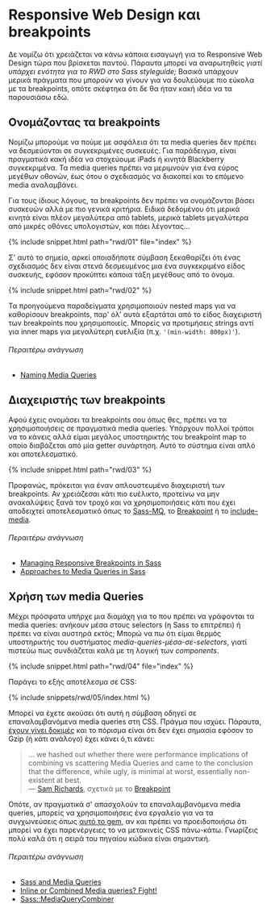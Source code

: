 
# Responsive Web Design και breakpoints

Δε νομίζω ότι χρειάζεται να κάνω κάποια εισαγωγή για το Responsive Web Design τώρα που βρίσκεται παντού. Πάραυτα μπορεί να αναρωτηθείς *γιατί υπάρχει ενότητα για το RWD στο Sass styleguide;* Βασικά υπάρχουν μερικά πράγματα που μπορούν να γίνουν για να δουλεύουμε πιο εύκολα με τα breakpoints, οπότε σκέφτηκα ότι δε θα ήταν κακή ιδέα να τα παρουσιάσω εδώ.

## Ονομάζοντας τα breakpoints

Νομίζω μπορούμε να πούμε με ασφάλεια ότι τα media queries δεν πρέπει να δεσμεύονται σε συγκεκριμένες συσκευές. Για παράδειγμα, είναι πραγματικά κακή ιδέα να στοχεύουμε iPads ή κινητά Blackberry συγκεκριμένα. Τα media queries πρέπει να μεριμνούν για ένα εύρος μεγέθων οθονών, έως ότου ο σχεδιασμός να διακοπεί και το επόμενο media αναλαμβάνει.

Για τους ίδιους λόγους, τα breakpoints δεν πρέπει να ονομάζονται βάσει συσκευών αλλά με πιο γενικά κριτήρια. Ειδικά δεδομένου ότι μερικά κινητά είναι πλέον μεγαλύτερα από tablets, μερικά tablets μεγαλύτερα από μικρές οθόνες υπολογιστών, και πάει λέγοντας…

{% include snippet.html path="rwd/01" file="index" %}

Σ' αυτό το σημείο, αρκεί οποιαδήποτε σύμβαση ξεκαθαρίζει ότι ένας σχεδιασμός δεν είναι στενά δεσμευμένος μια ένα συγκεκριμένο είδος συσκευής, εφόσον προκύπτει κάποια τάξη μεγέθους από το όνομα.

{% include snippet.html path="rwd/02" %}

<div class="note">
  <p>Τα προηγούμενα παραδείγματα χρησιμοποιούν nested maps για να καθορίσουν breakpoints, παρ' όλ' αυτά εξαρτάται από το είδος διαχειριστή των breakpoints που χρησιμοποιείς. Μπορείς να προτιμήσεις strings αντί για inner maps για μεγαλύτερη ευελιξία (π.χ. <code>'(min-width: 800px)'</code>).</p>
</div>

###### Περαιτέρω ανάγνωση

* [Naming Media Queries](http://css-tricks.com/naming-media-queries/)

## Διαχειριστής των breakpoints

Αφού έχεις ονομάσει τα breakpoints σου όπως θες, πρέπει να τα χρησιμοποιήσεις σε πραγματικά media queries. Υπάρχουν πολλοί τρόποι να το κάνεις αλλά είμαι μεγάλος υποστηρικτής του breakpoint map το οποίο διαβάζεται από μία getter συνάρτηση. Αυτό το σύστημα είναι απλό και αποτελεσματικό.

{% include snippet.html path="rwd/03" %}

<div class="note">
  <p>Προφανώς, πρόκειται για έναν απλουστευμένο διαχειριστή των breakpoints. Αν χρειάζεσαι κάτι πιο ευέλικτο, προτείνω να μην ανακαλύψεις ξανά τον τροχό και να χρησιμοποιήσεις κάτι που έχει αποδειχτεί αποτελεσματικό όπως το <a href="https://github.com/sass-mq/sass-mq">Sass-MQ</a>, το <a href="http://breakpoint-sass.com/">Breakpoint</a> ή το <a href="https://github.com/eduardoboucas/include-media">include-media</a>.</p>
</div>

###### Περαιτέρω ανάγνωση

* [Managing Responsive Breakpoints in Sass](http://www.sitepoint.com/managing-responsive-breakpoints-sass/)
* [Approaches to Media Queries in Sass](http://css-tricks.com/approaches-media-queries-sass/)

## Χρήση των media Queries

Μέχρι πρόσφατα υπήρχε μια διαμάχη για το που πρέπει να γράφονται τα media queries: ανήκουν μέσα στους selectors (η Sass το επιτρέπει) ή πρέπει να είναι αυστηρά εκτός; Μπορώ να πω ότι είμαι θερμός υποστηρικτής του συστήματος *media-queries-μέσα-σε-selectors*, γιατί πιστεύω πως συνδιάζεται καλά με τη λογική των *components*.

{% include snippet.html path="rwd/04" file="index" %}

Παράγει το εξής αποτέλεσμα σε CSS:

{% include snippets/rwd/05/index.html %}

Μπορεί να έχετε ακούσει ότι αυτή η σύμβαση οδηγεί σε επαναλαμβανόμενα media queries στη CSS. Πράγμα που ισχύει. Πάραυτα, [έχουν γίνει δοκιμές](http://sasscast.tumblr.com/post/38673939456/sass-and-media-queries) και το πόρισμα είναι ότι δεν έχει σημασία εφόσον το Gzip (ή κάτι ανάλογο) έχει κάνει ό,τι κάνει:

> … we hashed out whether there were performance implications of combining vs scattering Media Queries and came to the conclusion that the difference, while ugly, is minimal at worst, essentially non-existent at best.<br>
> &mdash; [Sam Richards](https://twitter.com/snugug), σχετικά με το [Breakpoint](http://breakpoint-sass.com/)

Οπότε, αν πραγματικά σ' απασχολούν τα επαναλαμβανόμενα media queries, μπορείς να χρησιμοποιήσεις ένα εργαλείο για να τα συγχωνεύσεις όπως [αυτό το gem](https://github.com/aaronjensen/sass-media_query_combiner), αν και πρέπει να προειδοποιήσω ότι μπορεί να έχει παρενέργειες το να μετακινείς CSS πάνω-κάτω. Γνωρίζεις πολύ καλά ότι η σειρά του πηγαίου κώδικα είναι σημαντική.

###### Περαιτέρω ανάγνωση

* [Sass and Media Queries](http://sasscast.tumblr.com/post/38673939456/sass-and-media-queries)
* [Inline or Combined Media queries? Fight!](http://benfrain.com/inline-or-combined-media-queries-in-sass-fight/)
* [Sass::MediaQueryCombiner](https://github.com/aaronjensen/sass-media_query_combiner)
